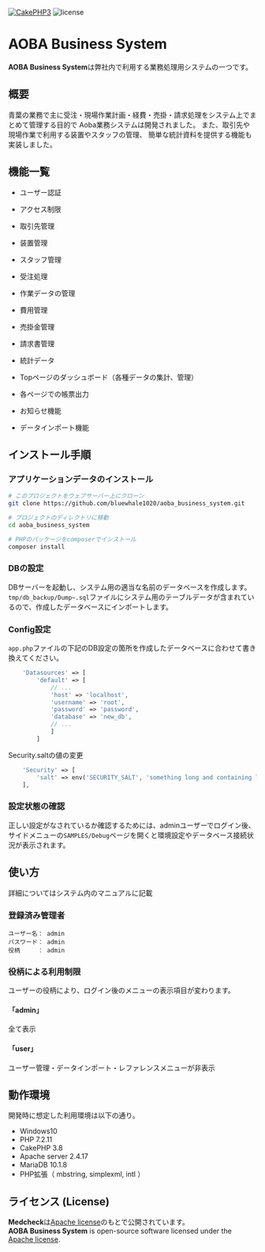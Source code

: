 <a href="https://github.com/cakephp/cakephp"><img src="https://img.shields.io/badge/cakePHP-3.8.*-brightgreen.svg?style=flat-square" alt="CakePHP3"></a>
<img src="https://img.shields.io/badge/license-Apache-blue.svg?style=flat-square" alt="license">

# AOBA Business System

**AOBA Business System**は弊社内で利用する業務処理用システムの一つです。



## 概要

青葉の業務で主に受注・現場作業計画・経費・売掛・請求処理をシステム上でまとめて管理する目的で Aoba業務システムは開発されました。
また、取引先や現場作業で利用する装置やスタッフの管理、 簡単な統計資料を提供する機能も実装しました。



## 機能一覧

+ ユーザー認証

+ アクセス制限

+ 取引先管理

+ 装置管理

+ スタッフ管理

+ 受注処理

+ 作業データの管理

+ 費用管理

+ 売掛金管理

+ 請求書管理

+ 統計データ

+ Topページのダッシュボード（各種データの集計、管理）

+ 各ページでの帳票出力

+ お知らせ機能

+ データインポート機能

  
## インストール手順

### アプリケーションデータのインストール

```bash
# このプロジェクトをウェブサーバー上にクローン
git clone https://github.com/bluewhale1020/aoba_business_system.git

# プロジェクトのディレクトリに移動
cd aoba_business_system

# PHPのパッケージをcomposerでインストール
composer install

```

### DBの設定

DBサーバーを起動し、システム用の適当な名前のデータベースを作成します。`tmp/db_backup/Dump~.sql`ファイルにシステム用のテーブルデータが含まれているので、作成したデータベースにインポートします。

### Config設定

`app.php`ファイルの下記のDB設定の箇所を作成したデータベースに合わせて書き換えてください。

```php
    'Datasources' => [
        'default' => [
            // ...
            'host' => 'localhost',
            'username' => 'root',
            'password' => 'password',
            'database' => 'new_db',
            // ...
            ]
        ]
```

Security.saltの値の変更

```php
    'Security' => [
        'salt' => env('SECURITY_SALT', 'something long and containing lots of different values.'),
    ],
```



### 設定状態の確認

正しい設定がなされているか確認するためには、adminユーザーでログイン後、サイドメニューの`SAMPLES/Debug`ページを開くと環境設定やデータベース接続状況が表示されます。



## 使い方

詳細についてはシステム内のマニュアルに記載



### 登録済み管理者

```
ユーザー名： admin
パスワード： admin
役柄	   ： admin
```



### 役柄による利用制限

ユーザーの役柄により、ログイン後のメニューの表示項目が変わります。

#### 「admin」

全て表示

#### 「user」

ユーザー管理・データインポート・レファレンスメニューが非表示

## 動作環境

開発時に想定した利用環境は以下の通り。

+ Windows10
+ PHP 7.2.11
+ CakePHP 3.8
+ Apache server 2.4.17
+ MariaDB 10.1.8
+ PHP拡張（ mbstring, simplexml, intl ）



## ライセンス (License)

**Medcheck**は[Apache license](https://github.com/bluewhale1020/aoba_business_system/blob/master/LICENSE)のもとで公開されています。<br />
**AOBA Business System** is open-source software licensed under the [Apache license](https://github.com/bluewhale1020/aoba_business_system/blob/master/LICENSE).